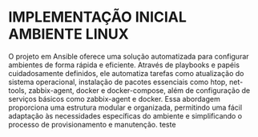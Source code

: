 # IMPLEMENTAÇÃO INICIAL AMBIENTE LINUX

O projeto em Ansible oferece uma solução automatizada para configurar ambientes de forma rápida e eficiente.
Através de playbooks e papéis cuidadosamente definidos, ele automatiza tarefas como atualização do sistema operacional,
instalação de pacotes essenciais como htop, net-tools, zabbix-agent, docker e docker-compose, além de configuração de
serviços básicos como zabbix-agent e docker. Essa abordagem proporciona uma estrutura modular e organizada, permitindo
uma fácil adaptação às necessidades específicas do ambiente e simplificando o processo de provisionamento e manutenção.
teste